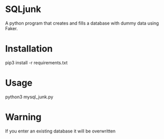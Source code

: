 # SQLjunk
A python program that creates and fills a database with dummy data using Faker.

# Installation
pip3 install -r requirements.txt  

# Usage
python3 mysql_junk.py

# Warning
If you enter an existing database it will be overwritten
